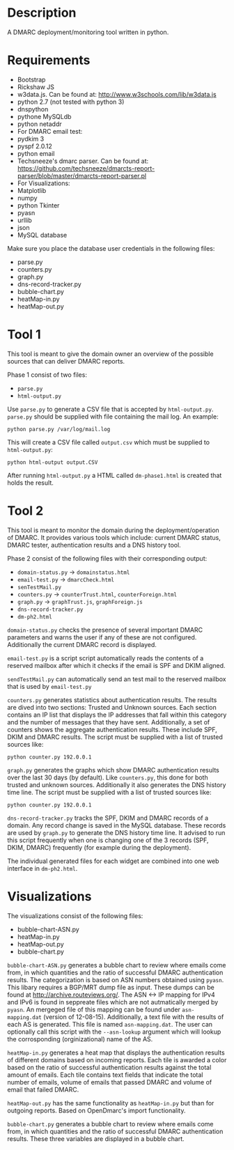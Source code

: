 Description
======

A DMARC deployment/monitoring tool written in python. 

Requirements
=======

* Bootstrap
* Rickshaw JS
* w3data.js. Can be found at: http://www.w3schools.com/lib/w3data.js
* python 2.7 (not tested with python 3)
* dnspython
* pythone MySQLdb
* python netaddr
* For DMARC email test:
 * pydkim 3
 * pyspf 2.0.12
 * python email
* Techsneeze's dmarc parser. Can be found at: https://github.com/techsneeze/dmarcts-report-parser/blob/master/dmarcts-report-parser.pl
* For Visualizations:
 * Matplotlib
 * numpy
 * python Tkinter
 * pyasn
 * urllib
 * json
* MySQL database

Make sure you place the database user credentials in the following files:

* parse.py
* counters.py
* graph.py
* dns-record-tracker.py
* bubble-chart.py
* heatMap-in.py
* heatMap-out.py


Tool 1 
============

This tool is meant to give the domain owner an overview of the possible sources
that can deliver DMARC reports.

Phase 1 consist of two files:

* `parse.py`
* `html-output.py`

Use `parse.py` to generate a CSV file that is accepted by `html-output.py`.
`parse.py` should be supplied with file containing the mail log. An example:

    python parse.py /var/log/mail.log

This will create a CSV file called `output.csv` which must be supplied to `html-output.py`:

    python html-output output.CSV

After running `html-output.py` a HTML called `dm-phase1.html` is created that holds the result.



Tool 2 
===========

This tool is meant to monitor the domain during the deployment/operation of DMARC. 
It provides various tools which include: current DMARC status, DMARC tester, authentication 
results and a DNS history tool. 

Phase 2 consist of the following files with their corresponding output:

* `domain-status.py` -> `domainstatus.html`
* `email-test.py` -> `dmarcCheck.html`
* `senTestMail.py`
* `counters.py` -> `counterTrust.html`, `counterForeign.html`
* `graph.py` -> `graphTrust.js`, `graphForeign.js`
* `dns-record-tracker.py`
* `dm-ph2.html`

`domain-status.py` checks the presence of several important DMARC parameters and warns the user if any of these are not configured. Additionally the current DMARC record is displayed.

`email-test.py` is a script script automatically reads the contents of a reserved mailbox after which it checks if the email is SPF and DKIM aligned.

`sendTestMail.py` can automatically send an test mail to the reserved mailbox that
is used by `email-test.py`

`counters.py` generates statistics about authentication results. The results are dived into
two sections: Trusted and Unknown sources. Each section contains an IP list that displays
the IP addresses that fall within this category and the number of messages that they have sent.
Additionally, a set of counters shows the aggregate authentication results. These include SPF, DKIM and DMARC results. The script must be supplied with a list of trusted sources like:

    python counter.py 192.0.0.1

`graph.py` generates the graphs which show DMARC authentication results over the last 30 days (by default). Like `counters.py`, this done for both trusted and unknown sources. Additionally it also generates the DNS history time line. The script must be supplied with a list of trusted sources like:

    python counter.py 192.0.0.1

`dns-record-tracker.py` tracks the SPF, DKIM and DMARC records of a domain. Any record change is saved
in the MySQL database. These records are used by `graph.py` to generate the DNS history time line.
It advised to run this script frequently when one is changing one of the 3 records (SPF, DKIM, DMARC) frequently (for example during the deployment).

The individual generated files for each widget are combined into one web interface in `dm-ph2.html`. 


Visualizations
=============

The visualizations consist of the following files:

* bubble-chart-ASN.py
* heatMap-in.py
* heatMap-out.py
* bubble-chart.py


`bubble-chart-ASN.py` generates a bubble chart to review where emails come from, in which quantities and the ratio of successful DMARC authentication results. The categorization is based on ASN numbers obtained using `pyasn`. This libary requires a BGP/MRT dump file as input. These dumps can be found at http://archive.routeviews.org/. The ASN <-> IP mapping for IPv4 and IPv6 is found in seppreate files which are not autmatically merged by `pyasn`. An mergeged file of this mapping can be found under `asn-mapping.dat` (version of 12-08-15). Additionally, a text file with the results of each AS is generated. This file is named `asn-mapping.dat`. The user can optionally call this script with the `--asn-lookup` argument which will lookup the corrosponding (orginizational) name of the AS. 

`heatMap-in.py` generates a heat map that displays the authentication results of different domains based on incoming reports. Each tile is awarded a color based on the ratio of successful authentication results against the total amount of emails. Each tile contains text fields that indicate the total number of emails, volume of emails that passed DMARC and volume of email that failed DMARC.

`heatMap-out.py` has the same functionality as `heatMap-in.py` but than for outgoing reports. Based on OpenDmarc's import functionality.

`bubble-chart.py` generates a bubble chart to review where emails come from, in which quantities and the ratio of successful DMARC authentication results. These three variables are displayed in a bubble chart. 